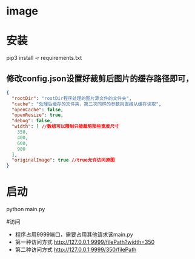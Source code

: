 # image
# 安装
pip3 install -r requirements.txt

## 修改config.json设置好裁剪后图片的缓存路径即可，

```json
{
  "rootDir": "rootDir程序处理的图片源文件的文件夹",
  "cache": "处理后缓存的文件夹，第二次同样的参数则直接从缓存读取",
  "openCache": false,
  "openResize": true,
  "debug": false,
  "width": [ //数组可以限制只能裁剪那些宽度尺寸
    350,
    400,
    600,
    900
  ],
  "originalImage": true //true允许访问原图
}

```

# 启动
python main.py


#访问
* 程序占用9999端口，需要占用其他请求该main.py
* 第一种访问方式 http://127.0.0.1:9999/filePath?width=350
* 第二种访问方式 http://127.0.0.1:9999/350/filePath


